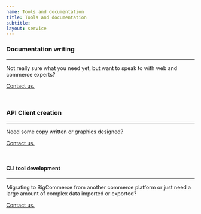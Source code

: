 ```yaml
---
name: Tools and documentation
title: Tools and documentation
subtitle:
layout: service
---
```


### Documentation writing

---

Not really sure what you need yet, but want to speak to with web and commerce experts?

[Contact us.](/contact/)

<br>

### API Client creation

---

Need some copy written or graphics designed?

[Contact us.](/contact/)

<br>

#### CLI tool development

---

Migrating to BigCommerce from another commerce platform or just need a large amount of complex data imported or exported?


[Contact us.](/contact/)